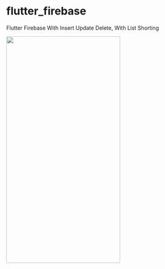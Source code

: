 # flutter_firebase

  Flutter Firebase With Insert Update Delete, With List Shorting 

  <img src="https://user-images.githubusercontent.com/107093001/174792900-5e3f31ed-b236-4921-a4c1-f5450d2b9d15.jpg"  width="300" height="600">



